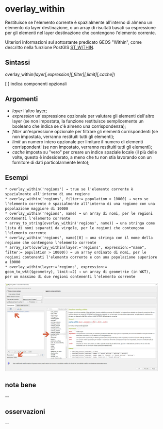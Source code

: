 # overlay_within

Restituisce se l'elemento corrente è spazialmente all'interno di almeno un elemento da layer destinazione, o un array di risultati basati su espressione per gli elementi nel layer destinazione che contengono l'elemento corrente. 

Ulteriori informazioni sul sottostante predicato GEOS "Within", come descritto nella funzione PostGIS [ST_WITHIN](https://postgis.net/docs/ST_Within.html).

## Sintassi

overlay_within(_layer[,expression][,filter][,limit][,cache]_)

[ ] indica componenti opzionali

## Argomenti

* _layer_ l'altro layer;
* _expression_ un'espressione opzionale per valutare gli elementi dell'altro layer (se non impostata, la funzione restituisce semplicemente un booleano che indica se c'è almeno una corrispondenza);
* _filter_ un'espressione opzionale per filtrare gli elementi corrispondenti (se non impostata, verranno restituiti tutti gli elementi);
* _limit_ un numero intero opzionale per limitare il numero di elementi corrispondenti (se non impostato, verranno restituiti tutti gli elementi);
* _cache_ imposta su "vero" per creare un indice spaziale locale (il più delle volte, questo è indesiderato, a meno che tu non stia lavorando con un fornitore di dati particolarmente lento);

## Esempi

```
* overlay_within('regions') → true se l'elemento corrente è spazialmente all'interno di una regione
* overlay_within('regions', filter:= population > 10000) → vero se l'elemento corrente è spazialmente all'interno di una regione con una popolazione maggiore di 10000
* overlay_within('regions', name) → un array di nomi, per le regioni contenenti l'elemento corrente
* array_to_string(overlay_within('regions', name)) → una stringa come lista di nomi separati da virgole, per le regioni che contengono l'elemento corrente
* overlay_within('regions', name)[0] → una stringa con il nome della regione che contengono l'elemento corrente
* array_sort(overlay_within(layer:='regions', expression:="name", filter:= population > 10000)) → un array ordinato di nomi, per le regioni contenenti l'elemento corrente e con una popolazione superiore a 10000
* overlay_within(layer:='regions', expression:= geom_to_wkt($geometry), limit:=2) → un array di geometrie (in WKT), per un massimo di due regioni contenenti l'elemento corrente
```

![](../../img/geometria/refFunction/overlay_within.png)

## nota bene

--

## osservazioni

--
